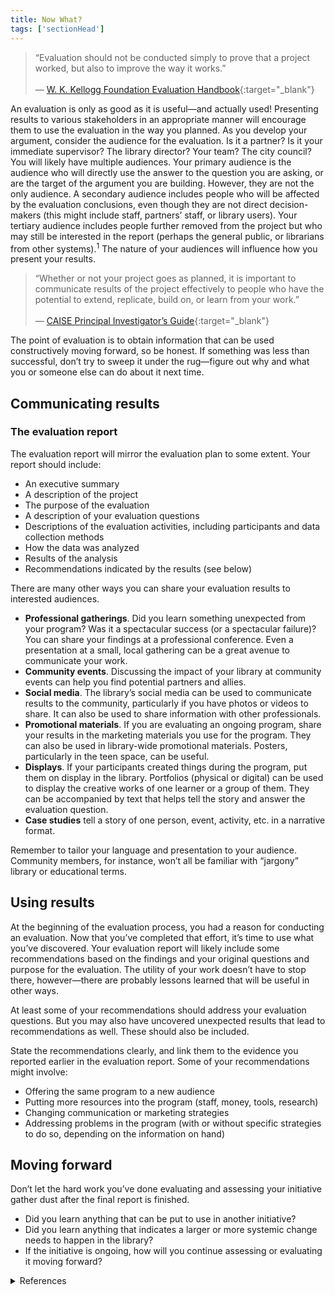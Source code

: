 ```yaml
---
title: Now What? 
tags: ['sectionHead']
---
```


> “Evaluation should not be conducted simply to prove that a project worked, but also to improve the way it works.”<br/><br/>— [W. K. Kellogg Foundation Evaluation Handbook](https://dmlcommons.net/wp-content/uploads/2015/12/Kellog-2006.pdf){:target="_blank"}

An evaluation is only as good as it is useful—and actually used! Presenting results to various stakeholders in an appropriate manner will encourage them to use the evaluation in the way you planned. As you develop your argument, consider the audience for the evaluation. Is it a partner? Is it your immediate supervisor? The library director? Your team? The city council? You will likely have multiple audiences. Your primary audience is the audience who will directly use the answer to the question you are asking, or are the target of the argument you are building. However, they are not the only audience. A secondary audience includes people who will be affected by the evaluation conclusions, even though they are not direct decision-makers (this might include staff, partners’ staff, or library users). Your tertiary audience includes people further removed from the project but who may still be interested in the report (perhaps the general public, or librarians from other systems).<sup>1</sup> The nature of your audiences will influence how you present your results.

> “Whether or not your project goes as planned, it is important to communicate results of the project effectively to people who have the potential to extend, replicate, build on, or learn from your work.” <br/><br/>— [CAISE Principal Investigator’s Guide](http://www.informalscience.org/evaluation/pi-guide){:target="_blank"}

The point of evaluation is to obtain information that can be used constructively moving forward, so be honest. If something was less than successful, don’t try to sweep it under the rug—figure out why and what you or someone else can do about it next time. 

## Communicating results

### The evaluation report

The evaluation report will mirror the evaluation plan to some extent. Your report should include:

- An executive summary
- A description of the project
- The purpose of the evaluation
- A description of your evaluation questions
- Descriptions of the evaluation activities, including participants and data collection methods
- How the data was analyzed
- Results of the analysis
- Recommendations indicated by the results (see below)

There are many other ways you can share your evaluation results to interested audiences.

- **Professional gatherings**. Did you learn something unexpected from your program? Was it a spectacular success (or a spectacular failure)? You can share your findings at a professional conference. Even a presentation at a small, local gathering can be a great avenue to communicate your work.
- **Community events**. Discussing the impact of your library at community events can help you find potential partners and allies.
- **Social media**. The library’s social media can be used to communicate results to the community, particularly if you have photos or videos to share. It can also be used to share information with other professionals.
- **Promotional materials**. If you are evaluating an ongoing program, share your results in the marketing materials you use for the program. They can also be used in library-wide promotional materials. Posters, particularly in the teen space, can be useful.
- **Displays**. If your participants created things during the program, put them on display in the library. Portfolios (physical or digital) can be used to display the creative works of one learner or a group of them. They can be accompanied by text that helps tell the story and answer the evaluation question.
- **Case studies** tell a story of one person, event, activity, etc. in a narrative format.

Remember to tailor your language and presentation to your audience. Community members, for instance, won’t all be familiar with “jargony” library or educational terms.

## Using results

At the beginning of the evaluation process, you had a reason for conducting an evaluation. Now that you’ve completed that effort, it’s time to use what you’ve discovered. Your evaluation report will likely include some recommendations based on the findings and your original questions and purpose for the evaluation. The utility of your work doesn’t have to stop there, however—there are probably lessons learned that will be useful in other ways.

At least some of your recommendations should address your evaluation questions. But you may also have uncovered unexpected results that lead to recommendations as well. These should also be included.

State the recommendations clearly, and link them to the evidence you reported earlier in the evaluation report. Some of your recommendations might involve:

- Offering the same program to a new audience
- Putting more resources into the program (staff, money, tools, research)
- Changing communication or marketing strategies
- Addressing problems in the program (with or without specific strategies to do so, depending on the information on hand)


## Moving forward
Don’t let the hard work you’ve done evaluating and assessing your initiative gather dust after the final report is finished.

- Did you learn anything that can be put to use in another initiative?
- Did you learn anything that indicates a larger or more systemic change needs to happen in the library?
- If the initiative is ongoing, how will you continue assessing or evaluating it moving forward?


<details>
	<summary>References</summary>
	1. <a href="http://www.informalscience.org/evaluation/reporting-dissemination" target="_blank">InformalScience.org: Evaluation Reporting and Dissemination</a>.
</details>